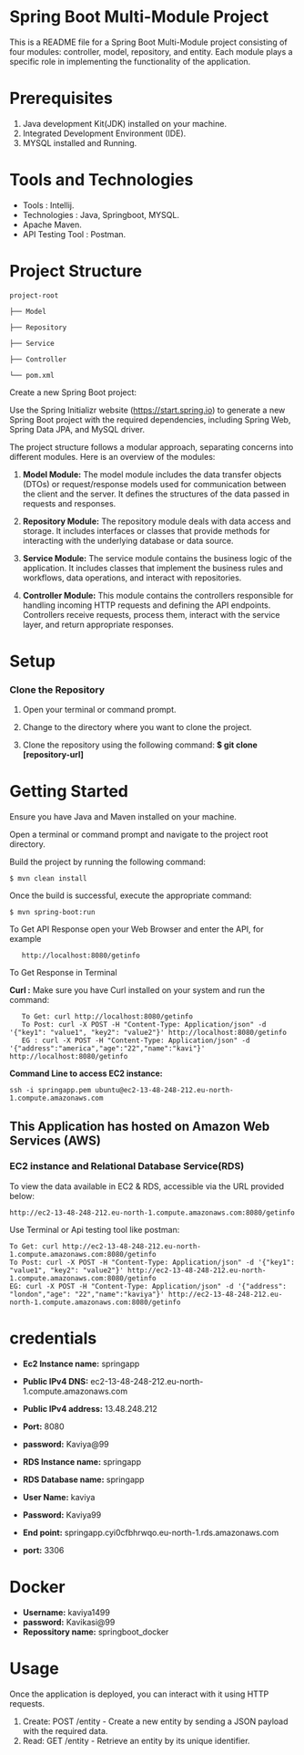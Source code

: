 # Spring Boot Multi-Module Project 
This is a README file for a Spring Boot Multi-Module project consisting of four modules: controller, model, repository, and entity. 
Each module plays a specific role in implementing the functionality of the application.

# Prerequisites
1. Java development Kit(JDK) installed on your machine.
2. Integrated Development Environment (IDE).
3. MYSQL installed and Running.

# Tools and Technologies
* Tools : Intellij.
* Technologies : Java, Springboot, MYSQL.
* Apache Maven.
* API Testing Tool : Postman.



# Project Structure

    project-root

    ├── Model 

    ├── Repository
 
    ├── Service

    ├── Controller
 
    └── pom.xml


Create a new Spring Boot project:

Use the Spring Initializr website (https://start.spring.io) to generate a new Spring Boot project with the required dependencies, including Spring Web, Spring Data JPA, and MySQL driver.

The project structure follows a modular approach, separating concerns into different modules. Here is an overview of the modules:
1. ****Model Module**:**
The model module includes the data transfer objects (DTOs) or request/response models used for communication between the client and the server. It defines the structures of the data passed in requests and responses.

2. **Repository Module:**
   The repository module deals with data access and storage. It includes interfaces or classes that provide methods for interacting with the underlying database or data source.
   
3. **Service Module:**
   The service module contains the business logic of the application. It includes classes that implement the business rules and workflows, data operations, and interact with repositories.
  
4. **Controller Module:**
This module contains the controllers responsible for handling incoming HTTP requests and defining the API endpoints. Controllers receive requests, process them, interact with the service layer, and return appropriate responses. 

# Setup
### Clone the Repository
1. Open your terminal or command prompt.

2. Change to the directory where you want to clone the project.

3. Clone the repository using the following command:
   **$ git clone [repository-url]**

# Getting Started
Ensure you have Java and Maven installed on your machine.

Open a terminal or command prompt and navigate to the project root directory.

Build the project by running the following command:

    $ mvn clean install

Once the build is successful, execute the appropriate command:

    $ mvn spring-boot:run

To Get API Response open your Web Browser and enter the API, for example

       http://localhost:8080/getinfo

To Get Response in Terminal

**Curl :**  Make sure you have Curl installed on your system and run the command:
 
       To Get: curl http://localhost:8080/getinfo
       To Post: curl -X POST -H "Content-Type: Application/json" -d '{"key1": "value1", "key2": "value2"}' http://localhost:8080/getinfo
       EG : curl -X POST -H "Content-Type: Application/json" -d '{"address":"america","age":"22","name":"kavi"}' http://localhost:8080/getinfo

 **Command Line to access EC2 instance:**

    ssh -i springapp.pem ubuntu@ec2-13-48-248-212.eu-north-1.compute.amazonaws.com
    

## This Application has hosted on Amazon Web Services (AWS)
###  EC2 instance and Relational Database Service(RDS)

To view the data available in EC2 & RDS, accessible via the URL provided below:

    http://ec2-13-48-248-212.eu-north-1.compute.amazonaws.com:8080/getinfo

Use Terminal or Api testing tool like postman:

    To Get: curl http://ec2-13-48-248-212.eu-north-1.compute.amazonaws.com:8080/getinfo
    To Post: curl -X POST -H "Content-Type: Application/json" -d '{"key1": "value1", "key2": "value2"}' http://ec2-13-48-248-212.eu-north-1.compute.amazonaws.com:8080/getinfo
    EG: curl -X POST -H "Content-Type: Application/json" -d '{"address": "london","age": "22","name":"kaviya"}' http://ec2-13-48-248-212.eu-north-1.compute.amazonaws.com:8080/getinfo
  
# credentials
* **Ec2 Instance name:** springapp
* **Public IPv4 DNS:** ec2-13-48-248-212.eu-north-1.compute.amazonaws.com
* **Public IPv4 address:** 13.48.248.212
* **Port:** 8080
* **password:** Kaviya@99


* **RDS Instance name:** springapp
* **RDS Database name:** springapp
* **User Name:** kaviya
* **Password:** Kaviya99
* **End point:** springapp.cyi0cfbhrwqo.eu-north-1.rds.amazonaws.com
* **port:** 3306

# Docker
*   **Username:** kaviya1499
*   **password:** Kavikasi@99
*   **Repossitory name:** springboot_docker


# Usage
Once the application is deployed, you can interact with it using HTTP requests.
1. Create: POST /entity - Create a new entity by sending a JSON payload with the required data.
2. Read: GET /entity - Retrieve an entity by its unique identifier.

